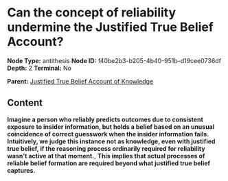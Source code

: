 # Can the concept of reliability undermine the Justified True Belief Account?

**Node Type:** antithesis
**Node ID:** f40be2b3-b205-4b40-951b-d19cee0736df
**Depth:** 2
**Terminal:** No

**Parent:** [Justified True Belief Account of Knowledge](justified-true-belief-account-of-knowledge.md)

## Content

**Imagine a person who reliably predicts outcomes due to consistent exposure to insider information, but holds a belief based on an unusual coincidence of correct guesswork when the insider information fails. Intuitively, we judge this instance not as knowledge, even with justified true belief, if the reasoning process ordinarily required for reliability wasn't active at that moment.**, **This implies that actual processes of reliable belief formation are required beyond what justified true belief captures.**

